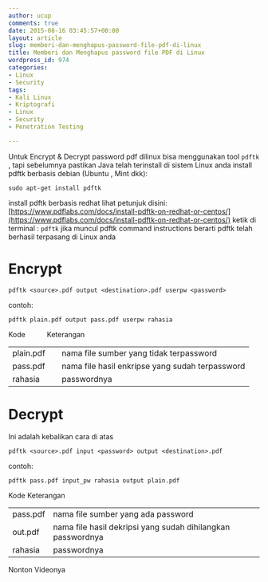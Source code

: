 ```yaml
---
author: ucup
comments: true
date: 2015-08-16 03:45:57+00:00
layout: article
slug: memberi-dan-menghapus-password-file-pdf-di-linux
title: Memberi dan Menghapus password file PDF di Linux
wordpress_id: 974
categories:
- Linux
- Security
tags:
- Kali Linux
- Kriptografi
- Linux
- Security
- Penetration Testing

---
```


Untuk Encrypt & Decrypt password pdf dilinux bisa menggunakan tool `pdftk` , tapi sebelumnya pastikan Java telah terinstall di sistem Linux anda install pdftk berbasis debian (Ubuntu , Mint dkk):



    sudo apt-get install pdftk



install pdftk berbasis redhat lihat petunjuk disini: [https://www.pdflabs.com/docs/install-pdftk-on-redhat-or-centos/](https://www.pdflabs.com/docs/install-pdftk-on-redhat-or-centos/) ketik di terminal : `pdftk` jika muncul pdftk command instructions berarti pdftk telah berhasil terpasang di Linux anda <!-- more -->



# Encrypt





    pdftk <source>.pdf output <destination>.pdf userpw <password>



contoh:



    pdftk plain.pdf output pass.pdf userpw rahasia




<table >

<tr >
  Kode          
  Keterangan                                                    
</tr>

<tbody >
<tr >

<td >plain.pdf    
</td>

<td >nama file sumber yang tidak terpassword            
</td>
</tr>
<tr >

<td >pass.pdf    
</td>

<td >nama file hasil enkripse yang sudah terpassword
</td>
</tr>
<tr >

<td >rahasia      
</td>

<td >passwordnya                                                        
</td>
</tr>
</tbody>
</table>





# Decrypt



Ini adalah kebalikan cara di atas



    pdftk <source>.pdf input <password> output <destination>.pdf




contoh:



    pdftk pass.pdf input_pw rahasia output plain.pdf



<table >

<tr >
  Kode
  Keterangan
</tr>

<tbody >
<tr >

<td >pass.pdf
</td>

<td >nama file sumber yang ada password
</td>
</tr>
<tr >

<td >out.pdf
</td>

<td >nama file hasil dekripsi yang sudah dihilangkan passwordnya
</td>
</tr>
<tr >

<td >rahasia
</td>

<td >passwordnya
</td>
</tr>
</tbody>
</table>

Nonton Videonya
